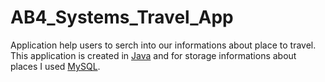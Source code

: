 # AB4_Systems_Travel_App

Application help users to serch into our informations about place to travel. This application is created in [Java](https://www.java.com/en/) and for storage informations about places I used [MySQL](https://www.mysql.com/).
